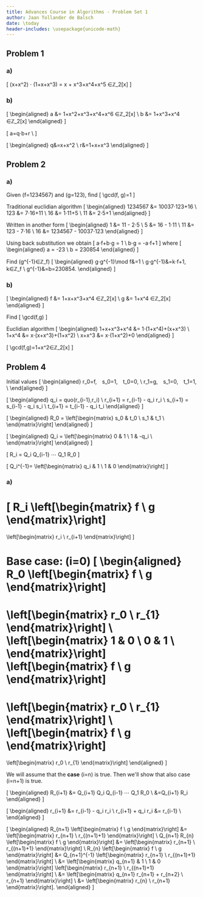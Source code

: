 ```yaml
---
title: Advances Course in Algorithms - Problem Set 1
author: Jaan Tollander de Balsch
date: \today
header-includes: \usepackage{unicode-math}
---
```

## Problem 1
### a)

\[
(x+x^2) ⋅ (1+x+x^3) = x + x^3+x^4+x^5 ∈ℤ_2[x]
\]

### b)
\[
\begin{aligned}
a &= 1+x^2+x^3+x^4+x^6 ∈ℤ_2[x] \\
b &= 1+x^3+x^4 ∈ℤ_2[x]
\end{aligned}
\]

\[
a=q⋅b+r \\
\]

\[
\begin{aligned}
q&=x+x^2 \\
r&=1+x+x^3
\end{aligned}
\]

## Problem 2
### a)

Given \(f=1234567\) and \(g=123\), find
\[
\gcd(f, g)=1
\]

Traditional euclidian algorithm
\[
\begin{aligned}
1234567 &= 10037⋅123+16 \\
123 &= 7⋅16+11 \\
16 &= 1⋅11+5 \\
11 &= 2⋅5+1
\end{aligned}
\]

Written in another form
\[
\begin{aligned}
1 &= 11 - 2⋅5 \\
5 &= 16 - 1⋅11 \\
11 &= 123 - 7⋅16 \\
16 &= 1234567 - 10037⋅123
\end{aligned}
\]

Using back substitution we obtain
\[
a⋅f+b⋅g = 1 \\
b⋅g = -a⋅f+1
\]
where
\[
\begin{aligned}
a = -23 \\
b = 230854
\end{aligned}
\]

Find \(g^{-1}∈ℤ_f\)
\[
\begin{aligned}
g⋅g^{-1}\mod f&=1 \\
g⋅g^{-1}&=k⋅f+1, k∈ℤ_f \\
g^{-1}&=b=230854.
\end{aligned}
\]


### b)
\[
\begin{aligned}
f &= 1+x+x^3+x^4 ∈ℤ_2[x] \\
g &= 1+x^4 ∈ℤ_2[x]
\end{aligned}
\]

Find
\[
\gcd(f,g)
\]

Euclidian algorithm
\[
\begin{aligned}
1+x+x^3+x^4 &= 1⋅(1+x^4)+(x+x^3) \\
1+x^4 &= x⋅(x+x^3)+(1+x^2) \\
x+x^3 &= x⋅(1+x^2)+0
\end{aligned}
\]

\[
\gcd(f,g)=1+x^2∈ℤ_2[x]
\]


## Problem 4
Initial values
\[
\begin{aligned}
r_0=f, s_0=1, t_0=0, \\
r_1=g, s_1=0, t_1=1, \\
\end{aligned}
\]

\[
\begin{aligned}
q_i = quo(r_{i-1},r_i) \\
r_{i+1} = r_{i-1} - q_i r_i \\
s_{i+1} = s_{i-1} - q_i s_i \\
t_{i+1} = t_{i-1} - q_i t_i
\end{aligned}
\]

\[
\begin{aligned}
R_0 =
\left[\begin{matrix}
s_0 & t_0 \\
s_1 & t_1 \\
\end{matrix}\right]
\end{aligned}
\]

\[
\begin{aligned}
Q_i =
\left[\begin{matrix}
0 & 1 \\
1 & -q_i \\
\end{matrix}\right]
\end{aligned}
\]

\[
R_i = Q_i Q_{i-1} ⋯ Q_1 R_0
\]

\[
Q_i^{-1}=
\left[\begin{matrix}
q_i & 1 \\
1 & 0
\end{matrix}\right]
\]

### a)
\[
R_i
\left[\begin{matrix}
f \\ g
\end{matrix}\right]
=
\left[\begin{matrix}
r_i \\ r_{i+1}
\end{matrix}\right]
\]

**Base case**: \(i=0\)
\[
\begin{aligned}
R_0
\left[\begin{matrix}
f \\ g
\end{matrix}\right]
=
\left[\begin{matrix}
r_0 \\ r_{1}
\end{matrix}\right]
\\
\left[\begin{matrix}
1 & 0 \\
0 & 1 \\
\end{matrix}\right]
\left[\begin{matrix}
f \\ g
\end{matrix}\right]
=
\left[\begin{matrix}
r_0 \\ r_{1}
\end{matrix}\right]
\\
\left[\begin{matrix}
f \\ g
\end{matrix}\right]
=
\left[\begin{matrix}
r_0 \\ r_{1}
\end{matrix}\right]
\end{aligned}
\]

We will assume that the **case** \(i=n\) is true. Then we'll show that also case \(i=n+1\) is true.

\[
\begin{aligned}
R_{i+1} &= Q_{i+1} Q_i Q_{i-1} ⋯ Q_1 R_0 \\
&=Q_{i+1} R_i
\end{aligned}
\]

\[
\begin{aligned}
r_{i+1} &= r_{i-1} - q_i r_i \\
r_{i+1} + q_i r_i &= r_{i-1} \\
\end{aligned}
\]

\[
\begin{aligned}
R_{n+1}
\left[\begin{matrix}
f \\ g
\end{matrix}\right]
&=
\left[\begin{matrix}
r_{n+1} \\ r_{(n+1)+1}
\end{matrix}\right]
\\
Q_{n+1} R_{n}
\left[\begin{matrix}
f \\ g
\end{matrix}\right]
&=
\left[\begin{matrix}
r_{n+1} \\ r_{(n+1)+1}
\end{matrix}\right]
\\
R_{n}
\left[\begin{matrix}
f \\ g
\end{matrix}\right]
&=
Q_{n+1}^{-1}
\left[\begin{matrix}
r_{n+1} \\ r_{(n+1)+1}
\end{matrix}\right]
\\
&=
\left[\begin{matrix}
q_{n+1} & 1 \\
1 & 0
\end{matrix}\right]
\left[\begin{matrix}
r_{n+1} \\ r_{(n+1)+1}
\end{matrix}\right]
\\
&=
\left[\begin{matrix}
q_{n+1} r_{n+1} + r_{n+2} \\ r_{n+1}
\end{matrix}\right]
\\
&=
\left[\begin{matrix}
r_{n} \\ r_{n+1}
\end{matrix}\right].
\end{aligned}
\]
